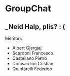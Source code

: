 # GroupChat

_Neid Halp, plis? : (
---

Membri: 
- Albert Gjergjaj
- Scardoni Francesco 
- Castellano Pietro
- Donisan Ion Cristian
- Quintarelli Federico
